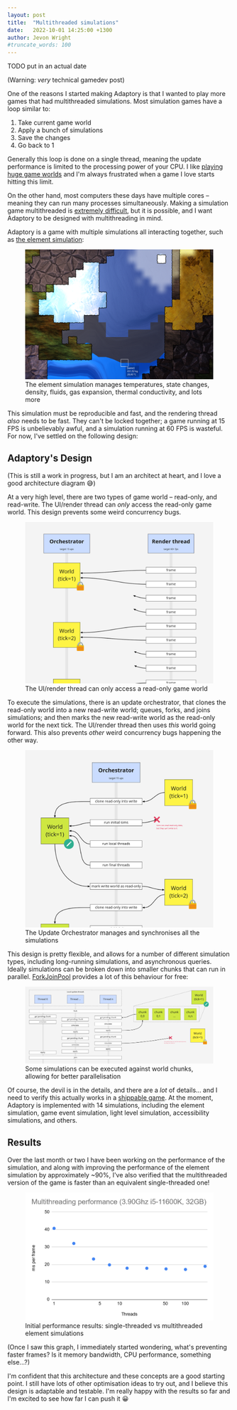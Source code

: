 ```yaml
---
layout: post
title:  "Multithreaded simulations"
date:   2022-10-01 14:25:00 +1300
author: Jevon Wright
#truncate_words: 100
---
```


TODO put in an actual date

(Warning: _very_ technical gamedev post)

One of the reasons I started making Adaptory is that I wanted to play more games
that had multithreaded simulations. Most simulation games have a loop similar to:

1. Take current game world
2. Apply a bunch of simulations
3. Save the changes
4. Go back to 1

Generally this loop is done on a single thread, meaning the update performance is
limited to the processing power of your CPU. I like
[playing huge game worlds](https://www.reddit.com/r/factorio/comments/bb571i/launched_my_first_rocket_in_017_angels_bobs_60/)
and I'm always frustrated when a game I love starts hitting this limit.

On the other hand, most computers these days have multiple cores – meaning
they can run many processes simultaneously. Making a simulation game multithreaded
is [extremely difficult](https://forums.factorio.com/viewtopic.php?f=5&t=39893&start=60#p238247),
but it is possible, and I want Adaptory to be designed with
multithreading in mind.

Adaptory is a game with multiple simulations all interacting together, such as [the element simulation](/2022/01/27/element-sim):

<figure class="image">
  <a href="/assets/screenshots/2022-10-04-element-simulation.png"><img src="/assets/screenshots/2022-10-04-element-simulation.png"></a>
  <figcaption>The element simulation manages temperatures, state changes, density, fluids, gas expansion, thermal conductivity, and lots more</figcaption>
</figure>

This simulation must be reproducible and fast, and the
rendering thread _also_ needs to be fast. They can't be locked together;
a game running at 15 FPS is unbelievably awful,
and a simulation running at 60 FPS is wasteful.
For now, I've settled on the following design:

## Adaptory's Design

(This is still a work in progress, but I am an architect at heart,
and I love a good architecture diagram 😅)

At a very high level, there are two types of game world – read-only, and read-write.
The UI/render thread can _only_ access the read-only game world.
This design prevents some weird concurrency bugs.

<figure class="image">
  <a href="/assets/screenshots/2022-10-04-render-thread.jpg"><img src="/assets/screenshots/2022-10-04-render-thread.jpg"></a>
  <figcaption>The UI/render thread can only access a read-only game world</figcaption>
</figure>

To execute the simulations, there is an update orchestrator, that clones the
read-only world into a new read-write world; queues, forks, and joins simulations;
and then marks the new read-write world as the read-only world for the next tick.
The UI/render thread then uses _this_ world going forward.
This also prevents _other_ weird concurrency bugs happening the other way.

<figure class="image">
  <a href="/assets/screenshots/2022-10-04-orchestrator.jpg"><img src="/assets/screenshots/2022-10-04-orchestrator.jpg"></a>
  <figcaption>The Update Orchestrator manages and synchronises all the simulations</figcaption>
</figure>

This design is pretty flexible, and allows for a number of different simulation
types, including long-running simulations, and asynchronous queries.
Ideally simulations can be broken down into smaller chunks that can run in parallel.
[ForkJoinPool](https://docs.oracle.com/javase/tutorial/essential/concurrency/forkjoin.html) provides
a lot of this behaviour for free:

<figure class="image">
  <a href="/assets/screenshots/2022-10-04-local-threads.jpg"><img src="/assets/screenshots/2022-10-04-local-threads.jpg"></a>
  <figcaption>Some simulations can be executed against world chunks, allowing for better parallelisation</figcaption>
</figure>

Of course, the devil is in the details, and there are a _lot_ of details...
and I need to verify this actually works in a [shippable game](https://adaptorygame.com).
At the moment, Adaptory is implemented with 14 simulations, including
the element simulation, game event simulation, light level simulation,
accessibility simulations, and others.

## Results

Over the last month or two I have been working on the performance of the simulation,
and along with improving the performance of the element simulation by approximately \~90%,
I've also verified that the multithreaded version of the game is faster than an equivalent
single-threaded one!

<figure class="image">
  <a href="/assets/screenshots/2022-10-04-performance-graph.png"><img src="/assets/screenshots/2022-10-04-performance-graph.png"></a>
  <figcaption>Initial performance results: single-threaded vs multithreaded element simulations</figcaption>
</figure>

(Once I saw this graph, I immediately started wondering, what's preventing faster frames?
Is it memory bandwidth, CPU performance, something else...?)

I'm confident that this architecture and these concepts are a good starting point.
I still have lots of other optimisation ideas to try out,
and I believe this design is adaptable and testable. I'm really happy with the results
so far and I'm excited to see how far I can push it 😀
